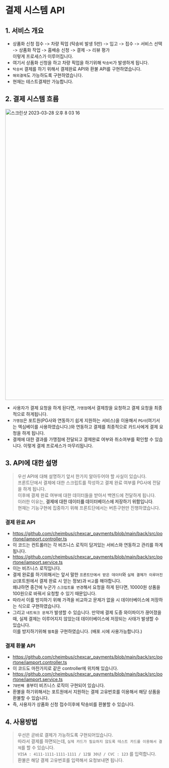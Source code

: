 # 결제 시스템 API

## 1. 서비스 개요
- 상품화 신청 접수 -> 차량 픽업 (탁송비 발생 5만) -> 입고 -> 접수 -> 서비스 선택
-> 상품화 작업 -> 홈배송 신청 -> 결제 -> 리뷰 평가   
이렇게 프로세스가 이루어집니다.
- 여기서 상품화 신청을 하고 차량 픽업을 하기위해 `탁송비`가 발생하게 됩니다.
- `탁송비` 결제를 하기 위해서 결제완료 API와 환불 API를 구현하였습니다.
- `해외결제`도 가능하도록 구현하였습니다.
- 현재는 테스트결제만 가능합니다.

## 2. 결제 시스템 흐름
<img width="922" alt="스크린샷 2023-03-28 오후 8 03 16" src="https://user-images.githubusercontent.com/87293880/228216336-fe843c2e-5ddc-4c9b-91f7-0c601a36edfc.png">

- 사용자가 결제 요청을 하게 된다면, `가맹점`에서 결제창을 요청하고 결제 요청을 최종적으로 하게됩니다.
- `가맹점`은 포트원(PG사와 연동하기 쉽게 지원하는 서비스)을 이용해서 `PG사`(여기서는 엑심베이를 사용하였습니다.)와 연동하고 결제를 최종적으로 카드사에게 결제 요청을 하게 됩니다.
- 결제에 대한 결과를 가맹점에 전달되고 결제완료 여부와 취소여부를 확인할 수 있습니다. 이렇게 결제 프로세스가 마무리됩니다.


## 3. API에 대한 설명
> 우선 API에 대해 설명하기 앞서 한가지 알아두어야 할 사실이 있습니다.   
> 프론트단에서 결제에 대한 스크립트를 작성하고 결제 완료 여부를 PG사에 전달을 하게 됩니다.    
> 이후에 결제 완료 여부에 대한 데이터들을 받아서 백엔드에 전달하게 됩니다.   
> 이러한 이유는, **결제에 대한 데이터를 데이터베이스에 저장하기 위함입니다**.   
> 현재는 기능구현에 집중하기 위해 프론트단에서는 버튼구현만 진행하였습니다.

### 결제 완료 API
- https://github.com/cheimbus/chexcar_payments/blob/main/back/src/portone/iamport.controller.ts
- 이 코드는 컨트롤러는 각 비즈니스 로직이 담겨있는 서비스와 연동하고 관리를 하게 됩니다.
- https://github.com/cheimbus/chexcar_payments/blob/main/back/src/portone/iamport.service.ts
- 이는 비즈니스 로직입니다.
- 결제 완료를 하기위해서는 앞서 말한 `프론트단에서 받은 데이터`와 `실제 결제가 이루어진 값`(포트원에서 결제 완료 시 얻는 정보)과 `비교`를 해야합니다.    
왜냐하면 중간에 누군가 `스크립트를 변경`해서 요청을 하게 된다면, 10000원 상품을 100원으로 바꿔서 요청할 수 있기 때문입니다.
- 따라서 이를 방지하기 위해 가격을 비교하고 문제가 없을 시 데이터베이스에 저장하는 식으로 구현하였습니다.
- 그리고 `네트워크 문제`가 발생할 수 있습니다. 만약에 결제 도중 와이파이가 끊어졌을 때, 실제 결제는 이루어지지 않았는데 데이터베이스에 저장되는 사태가 발생할 수 있습니다.   
 이를 방지하기위해 `웹훅`을 구현하였습니다. (배포 시에 사용가능합니다.)

### 결제 환불 API
- https://github.com/cheimbus/chexcar_payments/blob/main/back/src/portone/iamport.controller.ts
- 이 코드도 마찬가지로 같은 controller에 위치해 있습니다.
- https://github.com/cheimbus/chexcar_payments/blob/main/back/src/portone/iamport.service.ts
- `78번째 줄`부터 비즈니스 로직이 구현되어 있습니다.
- 환불을 하기위해서는 포트원에서 지원하는 결제 고유번호를 이용해서 해당 상품을 환불할 수 있습니다.
- 즉, 사용자가 상품화 신청 접수이후에 탁송비를 환불할 수 있습니다.

## 4. 사용방법
> 우선은 곧바로 결제가 가능하도록 구현되어있습니다.   
> 따라서 결제를 하면되는데, `실제 카드가 필요하지 않도록 테스트 카드를 이용해서 결제`를 할 수 있습니다.   
> `VISA : 4111-1111-1111-1111 / 12월 30년 / CVC : 123` 를 입력합니다.   
> 환불은 해당 결제 고유번호를 입력해서 요청보내면 됩니다.
